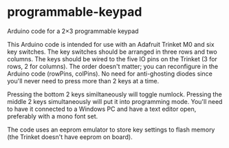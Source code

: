 # programmable-keypad
Arduino code for a 2×3 programmable keypad

This Arduino code is intended for use with an Adafruit Trinket M0 and six key switches.
The key switches should be arranged in three rows and two columns. 
The keys should be wired to the five IO pins on the Trinket (3 for rows, 2 for columns). The order doesn't matter; you can reconfigure in the Arduino code (rowPins, colPins). 
No need for anti-ghosting diodes since you'll never need to press more than 2 keys at a time.

Pressing the bottom 2 keys similtaneously will toggle numlock.
Pressing the middle 2 keys simultaneously will put it into programming mode. You'll need to have it connected to a Windows PC and have a text editor open, preferably with a mono font set.

The code uses an eeprom emulator to store key settings to flash memory (the Trinket doesn't have eeprom on board).

